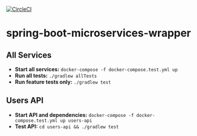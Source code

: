 [![CircleCI](https://circleci.com/gh/dphurley/spring-boot-microservices-wrapper.svg?style=shield&circle-token=742594273e6d8d2ba3b2777038bce55b1fcb4476)](https://circleci.com/gh/dphurley/spring-boot-microservices-wrapper)

# spring-boot-microservices-wrapper

## All Services
- **Start all services:** `docker-compose -f docker-compose.test.yml up`
- **Run all tests:** `./gradlew allTests`
- **Run feature tests only:** `./gradlew test`

## Users API
- **Start API and dependencies:** `docker-compose -f docker-compose.test.yml up users-api`
- **Test API:** `cd users-api && ./gradlew test`

